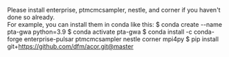 Please install enterprise, ptmcmcsampler, nestle, and corner if you haven't done so already. <br>
For example, you can install them in conda like this:
$ conda create --name pta-gwa python=3.9
$ conda activate pta-gwa
$ conda install -c conda-forge enterprise-pulsar ptmcmcsampler nestle corner mpi4py 
$ pip install git+https://github.com/dfm/acor.git@master


